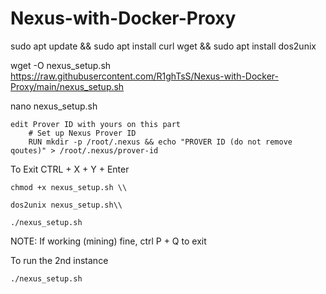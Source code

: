 # Nexus-with-Docker-Proxy

sudo apt update && sudo apt install curl wget && sudo apt install dos2unix

wget -O nexus_setup.sh https://raw.githubusercontent.com/R1ghTsS/Nexus-with-Docker-Proxy/main/nexus_setup.sh

nano nexus_setup.sh

	edit Prover ID with yours on this part
		# Set up Nexus Prover ID
		RUN mkdir -p /root/.nexus && echo "PROVER ID (do not remove qoutes)" > /root/.nexus/prover-id
To Exit CTRL + X + Y + Enter

	chmod +x nexus_setup.sh \\

	dos2unix nexus_setup.sh\\

	./nexus_setup.sh

NOTE: If working (mining) fine, ctrl P + Q to exit

To run the 2nd instance

	./nexus_setup.sh
